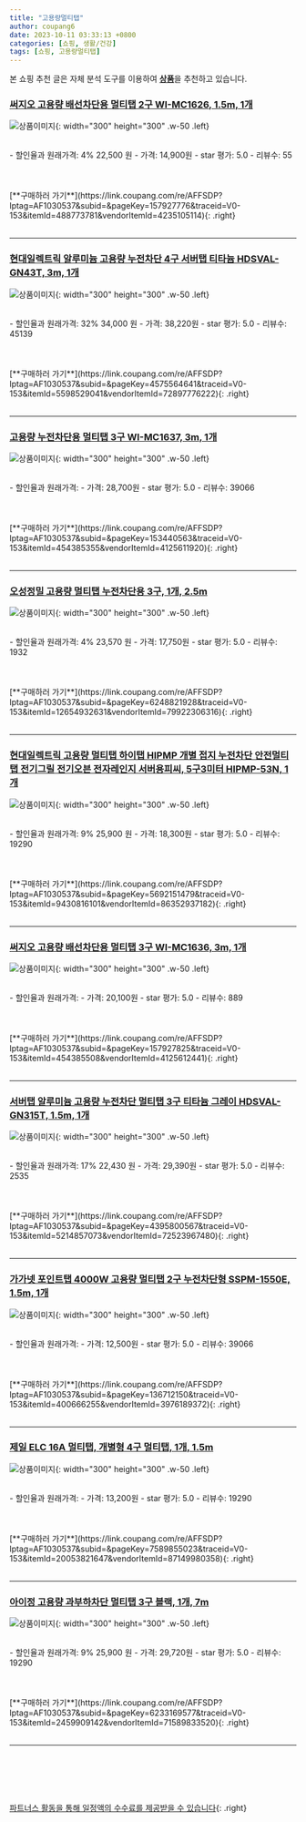 ```yaml
---
title: "고용량멀티탭"
author: coupang6
date: 2023-10-11 03:33:13 +0800
categories: [쇼핑, 생활/건강]
tags: [쇼핑, 고용량멀티탭]
---
```


본 쇼핑 추천 글은 자체 분석 도구를 이용하여 [**상품**](https://link.coupang.com/a/bao1ui)을 추천하고 있습니다.

### [써지오 고용량 배선차단용 멀티탭 2구 WI-MC1626, 1.5m, 1개](https://link.coupang.com/re/AFFSDP?lptag=AF1030537&subid=&pageKey=157927776&traceid=V0-153&itemId=488773781&vendorItemId=4235105114)

![상품이미지](https://thumbnail8.coupangcdn.com/thumbnails/remote/230x230ex/image/retail/images/2521497861795709-c7ab7716-59e1-440f-822e-b64e7c5f1c84.jpg){: width="300" height="300" .w-50 .left}


<br>
- 할인율과 원래가격: 4%  22,500   원
- 가격: 14,900원
- star 평가: 5.0
- 리뷰수: 55
<br>
<br>
<br>
<br>
[**구매하러 가기**](https://link.coupang.com/re/AFFSDP?lptag=AF1030537&subid=&pageKey=157927776&traceid=V0-153&itemId=488773781&vendorItemId=4235105114){: .right}
<br>
<br>

---

### [현대일렉트릭 알루미늄 고용량 누전차단 4구 서버탭 티타늄 HDSVAL-GN43T, 3m, 1개](https://link.coupang.com/re/AFFSDP?lptag=AF1030537&subid=&pageKey=4575564641&traceid=V0-153&itemId=5598529041&vendorItemId=72897776222)

![상품이미지](https://thumbnail9.coupangcdn.com/thumbnails/remote/230x230ex/image/rs_quotation_api/7tnucatm/ce06b79a782b4a988fd7640c7cbeac43.jpg){: width="300" height="300" .w-50 .left}


<br>
- 할인율과 원래가격: 32%  34,000   원
- 가격: 38,220원
- star 평가: 5.0
- 리뷰수: 45139
<br>
<br>
<br>
<br>
[**구매하러 가기**](https://link.coupang.com/re/AFFSDP?lptag=AF1030537&subid=&pageKey=4575564641&traceid=V0-153&itemId=5598529041&vendorItemId=72897776222){: .right}
<br>
<br>

---

### [고용량 누전차단용 멀티탭 3구 WI-MC1637, 3m, 1개](https://link.coupang.com/re/AFFSDP?lptag=AF1030537&subid=&pageKey=153440563&traceid=V0-153&itemId=454385355&vendorItemId=4125611920)

![상품이미지](https://thumbnail10.coupangcdn.com/thumbnails/remote/230x230ex/image/retail/images/113342259830993-be9fa11d-54c3-4b42-8556-6be9af91ae73.jpg){: width="300" height="300" .w-50 .left}


<br>
- 할인율과 원래가격: 
- 가격: 28,700원
- star 평가: 5.0
- 리뷰수: 39066
<br>
<br>
<br>
<br>
[**구매하러 가기**](https://link.coupang.com/re/AFFSDP?lptag=AF1030537&subid=&pageKey=153440563&traceid=V0-153&itemId=454385355&vendorItemId=4125611920){: .right}
<br>
<br>

---

### [오성정밀 고용량 멀티탭 누전차단용 3구, 1개, 2.5m](https://link.coupang.com/re/AFFSDP?lptag=AF1030537&subid=&pageKey=6248821928&traceid=V0-153&itemId=12654932631&vendorItemId=79922306316)

![상품이미지](https://thumbnail6.coupangcdn.com/thumbnails/remote/230x230ex/image/rs_quotation_api/aovruj9p/ccbba24feab94400a0c81ef97c3248b4.jpg){: width="300" height="300" .w-50 .left}


<br>
- 할인율과 원래가격: 4%  23,570   원
- 가격: 17,750원
- star 평가: 5.0
- 리뷰수: 1932
<br>
<br>
<br>
<br>
[**구매하러 가기**](https://link.coupang.com/re/AFFSDP?lptag=AF1030537&subid=&pageKey=6248821928&traceid=V0-153&itemId=12654932631&vendorItemId=79922306316){: .right}
<br>
<br>

---

### [현대일렉트릭 고용량 멀티탭 하이탭 HIPMP 개별 접지 누전차단 안전멀티탭 전기그릴 전기오븐 전자레인지 서버용피씨, 5구3미터 HIPMP-53N, 1개](https://link.coupang.com/re/AFFSDP?lptag=AF1030537&subid=&pageKey=5692151479&traceid=V0-153&itemId=9430816101&vendorItemId=86352937182)

![상품이미지](https://thumbnail9.coupangcdn.com/thumbnails/remote/230x230ex/image/vendor_inventory/430b/98d405382dffd037441fc90724122b97600ed417c9c361207c387c10bf7a.jpg){: width="300" height="300" .w-50 .left}


<br>
- 할인율과 원래가격: 9%  25,900   원
- 가격: 18,300원
- star 평가: 5.0
- 리뷰수: 19290
<br>
<br>
<br>
<br>
[**구매하러 가기**](https://link.coupang.com/re/AFFSDP?lptag=AF1030537&subid=&pageKey=5692151479&traceid=V0-153&itemId=9430816101&vendorItemId=86352937182){: .right}
<br>
<br>

---

### [써지오 고용량 배선차단용 멀티탭 3구 WI-MC1636, 3m, 1개](https://link.coupang.com/re/AFFSDP?lptag=AF1030537&subid=&pageKey=157927825&traceid=V0-153&itemId=454385508&vendorItemId=4125612441)

![상품이미지](https://thumbnail7.coupangcdn.com/thumbnails/remote/230x230ex/image/retail/images/1947502767810-33808d63-8377-4413-bb58-79f94eee28a1.jpg){: width="300" height="300" .w-50 .left}


<br>
- 할인율과 원래가격: 
- 가격: 20,100원
- star 평가: 5.0
- 리뷰수: 889
<br>
<br>
<br>
<br>
[**구매하러 가기**](https://link.coupang.com/re/AFFSDP?lptag=AF1030537&subid=&pageKey=157927825&traceid=V0-153&itemId=454385508&vendorItemId=4125612441){: .right}
<br>
<br>

---

### [서버탭 알루미늄 고용량 누전차단 멀티탭 3구 티타늄 그레이 HDSVAL-GN315T, 1.5m, 1개](https://link.coupang.com/re/AFFSDP?lptag=AF1030537&subid=&pageKey=4395800567&traceid=V0-153&itemId=5214857073&vendorItemId=72523967480)

![상품이미지](https://thumbnail7.coupangcdn.com/thumbnails/remote/230x230ex/image/rs_quotation_api/h8gedu4q/dbd4a8381d1a4c05a25950ab331be4fb.jpg){: width="300" height="300" .w-50 .left}


<br>
- 할인율과 원래가격: 17%  22,430   원
- 가격: 29,390원
- star 평가: 5.0
- 리뷰수: 2535
<br>
<br>
<br>
<br>
[**구매하러 가기**](https://link.coupang.com/re/AFFSDP?lptag=AF1030537&subid=&pageKey=4395800567&traceid=V0-153&itemId=5214857073&vendorItemId=72523967480){: .right}
<br>
<br>

---

### [가가넷 포인트탭 4000W 고용량 멀티탭 2구 누전차단형 SSPM-1550E, 1.5m, 1개](https://link.coupang.com/re/AFFSDP?lptag=AF1030537&subid=&pageKey=136712150&traceid=V0-153&itemId=400666255&vendorItemId=3976189372)

![상품이미지](https://thumbnail9.coupangcdn.com/thumbnails/remote/230x230ex/image/retail/images/5743914641868761-6576f0f1-9172-4fc1-8dbf-c8f7732ed865.jpg){: width="300" height="300" .w-50 .left}


<br>
- 할인율과 원래가격: 
- 가격: 12,500원
- star 평가: 5.0
- 리뷰수: 39066
<br>
<br>
<br>
<br>
[**구매하러 가기**](https://link.coupang.com/re/AFFSDP?lptag=AF1030537&subid=&pageKey=136712150&traceid=V0-153&itemId=400666255&vendorItemId=3976189372){: .right}
<br>
<br>

---

### [제일 ELC 16A 멀티탭, 개별형 4구 멀티탭, 1개, 1.5m](https://link.coupang.com/re/AFFSDP?lptag=AF1030537&subid=&pageKey=7589855023&traceid=V0-153&itemId=20053821647&vendorItemId=87149980358)

![상품이미지](https://thumbnail6.coupangcdn.com/thumbnails/remote/230x230ex/image/vendor_inventory/4842/e0dc8a55de81e59e74d83859c2cd0b857cd567bc8e20b538eb4419a21a30.jpg){: width="300" height="300" .w-50 .left}


<br>
- 할인율과 원래가격: 
- 가격: 13,200원
- star 평가: 5.0
- 리뷰수: 19290
<br>
<br>
<br>
<br>
[**구매하러 가기**](https://link.coupang.com/re/AFFSDP?lptag=AF1030537&subid=&pageKey=7589855023&traceid=V0-153&itemId=20053821647&vendorItemId=87149980358){: .right}
<br>
<br>

---

### [아이정 고용량 과부하차단 멀티탭 3구 블랙, 1개, 7m](https://link.coupang.com/re/AFFSDP?lptag=AF1030537&subid=&pageKey=6233169577&traceid=V0-153&itemId=2459909142&vendorItemId=71589833520)

![상품이미지](https://thumbnail8.coupangcdn.com/thumbnails/remote/230x230ex/image/retail/images/2020/09/17/15/8/b57a340d-116c-401d-b29b-1612a0f97a5d.jpg){: width="300" height="300" .w-50 .left}


<br>
- 할인율과 원래가격: 9%  25,900   원
- 가격: 29,720원
- star 평가: 5.0
- 리뷰수: 19290
<br>
<br>
<br>
<br>
[**구매하러 가기**](https://link.coupang.com/re/AFFSDP?lptag=AF1030537&subid=&pageKey=6233169577&traceid=V0-153&itemId=2459909142&vendorItemId=71589833520){: .right}
<br>
<br>

---
<br><br><br><br><br> [파트너스 활동을 통해 일정액의 수수료를 제공받을 수 있습니다](https://link.coupang.com/a/bao1ui){: .right}
